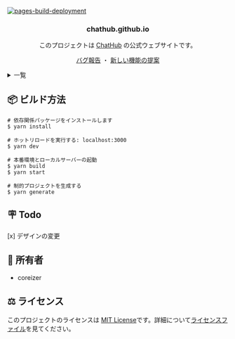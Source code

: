 [![pages-build-deployment](https://github.com/coreizer/chathub.github.io/actions/workflows/pages/pages-build-deployment/badge.svg?branch=main)](https://github.com/coreizer/chathub.github.io/actions/workflows/pages/pages-build-deployment)

<div align="center">

  <h3 align="center">chathub.github.io</h3>

このプロジェクトは [ChatHub](https://github.com/coreizer/ChatHub) の公式ウェブサイトです。

  <p align="center">
    <a href="https://github.com/coreizer/chathub.github.io/issues">バグ報告</a>
    ・
    <a href="https://github.com/coreizer/chathub.github.io/issues">新しい機能の提案</a>
  </p>
</div>

<details>
  <summary>一覧</summary>
  <ol>
    <li><a href="#📦-ビルド方法">ビルド方法</a></li>
    <li><a href="#🪧-todo">Todo</a></li>
    <li><a href="#👷-所有者">所有者</a></li>
    <li><a href="#⚖️-ライセンス">ライセンス</a></li>
  </ol>
</details>

## 📦 ビルド方法

```
# 依存関係パッケージをインストールします
$ yarn install

# ホットリロードを実行する: localhost:3000
$ yarn dev

# 本番環境とローカルサーバーの起動
$ yarn build
$ yarn start

# 制的プロジェクトを生成する
$ yarn generate
```

## 🪧 Todo

[x] デザインの変更

## 👷 所有者

- coreizer

## ⚖️ ライセンス

このプロジェクトのライセンスは [MIT License](LICENSE)です。詳細について[ライセンスファイル](LICENSE)を見てください。
